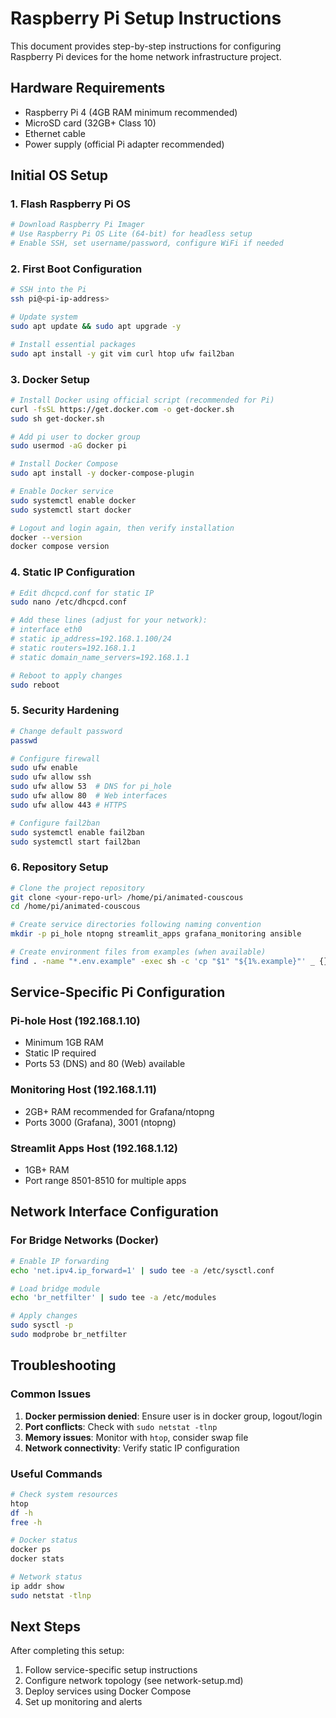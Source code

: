 # Raspberry Pi Setup Instructions

This document provides step-by-step instructions for configuring Raspberry Pi devices for the home network infrastructure project.

## Hardware Requirements

- Raspberry Pi 4 (4GB RAM minimum recommended)
- MicroSD card (32GB+ Class 10)
- Ethernet cable
- Power supply (official Pi adapter recommended)

## Initial OS Setup

### 1. Flash Raspberry Pi OS
```bash
# Download Raspberry Pi Imager
# Use Raspberry Pi OS Lite (64-bit) for headless setup
# Enable SSH, set username/password, configure WiFi if needed
```

### 2. First Boot Configuration
```bash
# SSH into the Pi
ssh pi@<pi-ip-address>

# Update system
sudo apt update && sudo apt upgrade -y

# Install essential packages
sudo apt install -y git vim curl htop ufw fail2ban
```

### 3. Docker Setup
```bash
# Install Docker using official script (recommended for Pi)
curl -fsSL https://get.docker.com -o get-docker.sh
sudo sh get-docker.sh

# Add pi user to docker group
sudo usermod -aG docker pi

# Install Docker Compose
sudo apt install -y docker-compose-plugin

# Enable Docker service
sudo systemctl enable docker
sudo systemctl start docker

# Logout and login again, then verify installation
docker --version
docker compose version
```

### 4. Static IP Configuration
```bash
# Edit dhcpcd.conf for static IP
sudo nano /etc/dhcpcd.conf

# Add these lines (adjust for your network):
# interface eth0
# static ip_address=192.168.1.100/24
# static routers=192.168.1.1
# static domain_name_servers=192.168.1.1

# Reboot to apply changes
sudo reboot
```

### 5. Security Hardening
```bash
# Change default password
passwd

# Configure firewall
sudo ufw enable
sudo ufw allow ssh
sudo ufw allow 53  # DNS for pi_hole
sudo ufw allow 80  # Web interfaces
sudo ufw allow 443 # HTTPS

# Configure fail2ban
sudo systemctl enable fail2ban
sudo systemctl start fail2ban
```

### 6. Repository Setup
```bash
# Clone the project repository
git clone <your-repo-url> /home/pi/animated-couscous
cd /home/pi/animated-couscous

# Create service directories following naming convention
mkdir -p pi_hole ntopng streamlit_apps grafana_monitoring ansible

# Create environment files from examples (when available)
find . -name "*.env.example" -exec sh -c 'cp "$1" "${1%.example}"' _ {} \;
```

## Service-Specific Pi Configuration

### Pi-hole Host (192.168.1.10)
- Minimum 1GB RAM
- Static IP required
- Ports 53 (DNS) and 80 (Web) available

### Monitoring Host (192.168.1.11)
- 2GB+ RAM recommended for Grafana/ntopng
- Ports 3000 (Grafana), 3001 (ntopng)

### Streamlit Apps Host (192.168.1.12)
- 1GB+ RAM
- Port range 8501-8510 for multiple apps

## Network Interface Configuration

### For Bridge Networks (Docker)
```bash
# Enable IP forwarding
echo 'net.ipv4.ip_forward=1' | sudo tee -a /etc/sysctl.conf

# Load bridge module
echo 'br_netfilter' | sudo tee -a /etc/modules

# Apply changes
sudo sysctl -p
sudo modprobe br_netfilter
```

## Troubleshooting

### Common Issues
1. **Docker permission denied**: Ensure user is in docker group, logout/login
2. **Port conflicts**: Check with `sudo netstat -tlnp`
3. **Memory issues**: Monitor with `htop`, consider swap file
4. **Network connectivity**: Verify static IP configuration

### Useful Commands
```bash
# Check system resources
htop
df -h
free -h

# Docker status
docker ps
docker stats

# Network status
ip addr show
sudo netstat -tlnp
```

## Next Steps

After completing this setup:
1. Follow service-specific setup instructions
2. Configure network topology (see network-setup.md)
3. Deploy services using Docker Compose
4. Set up monitoring and alerts
